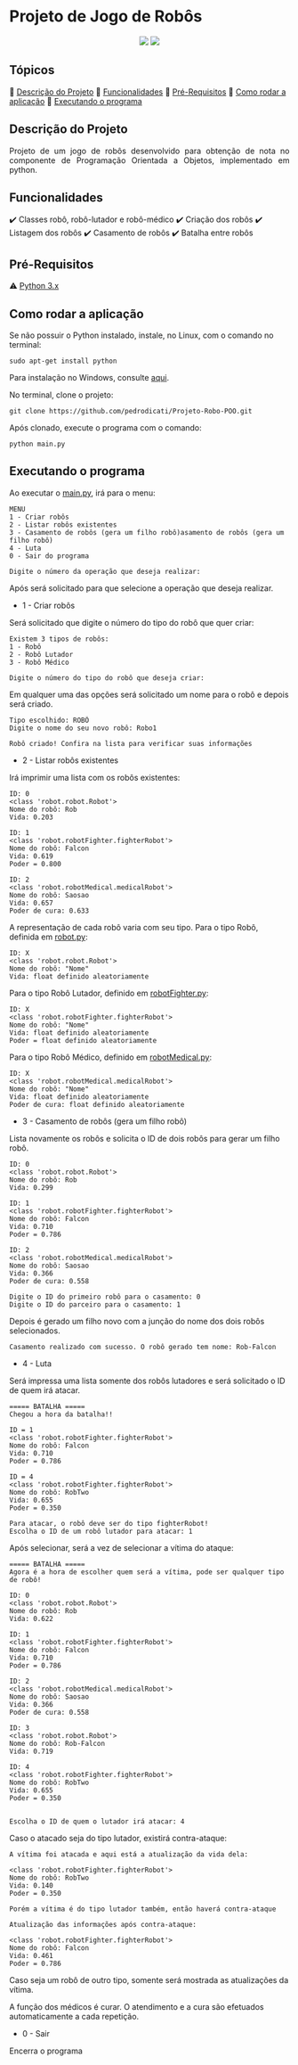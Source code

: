 # Projeto de Jogo de Robôs 

<p style="text-align: center;">  
  <img src="http://img.shields.io/static/v1?label=STATUS&message=CONCLUIDO&color=GREEN&style=for-the-badge"/>
  <img src="http://img.shields.io/static/v1?label=Python&message=3.8&color=blue&style=for-the-badge&logo=python"/>
</p> 

## Tópicos

:small_blue_diamond: [Descrição do Projeto](#descrição-do-projeto)
:small_blue_diamond: [Funcionalidades](#funcionalidades)
:small_blue_diamond: [Pré-Requisitos](#pré-requisitos)
:small_blue_diamond: [Como rodar a aplicação](#como-rodar-a-aplicação)
:small_blue_diamond: [Executando o programa](#executando-o-programa)

## Descrição do Projeto

<p style="text-align: justify;">
  Projeto de um jogo de robôs desenvolvido para obtenção de nota no componente de Programação Orientada a Objetos, implementado em python.
</p>

## Funcionalidades

:heavy_check_mark: Classes robô, robô-lutador e robô-médico
:heavy_check_mark: Criação dos robôs
:heavy_check_mark: Listagem dos robôs
:heavy_check_mark: Casamento de robôs
:heavy_check_mark: Batalha entre robôs

## Pré-Requisitos

:warning: [Python 3.x](https://www.python.org/)

## Como rodar a aplicação

Se não possuir o Python instalado, instale, no Linux, com o comando no terminal:

```
sudo apt-get install python
```
Para instalação no Windows, consulte [aqui](https://python.org.br/instalacao-windows/).

No terminal, clone o projeto:

```
git clone https://github.com/pedrodicati/Projeto-Robo-POO.git
```
Após clonado, execute o programa com o comando:

```
python main.py
```
## Executando o programa

Ao executar o [main.py](main.py), irá para o menu:

```
MENU
1 - Criar robôs
2 - Listar robôs existentes
3 - Casamento de robôs (gera um filho robô)asamento de robôs (gera um filho robô)
4 - Luta
0 - Sair do programa

Digite o número da operação que deseja realizar: 
```
Após será solicitado para que selecione a operação que deseja realizar.

- 1 - Criar robôs

Será solicitado que digite o número do tipo do robô que quer criar:
```
Existem 3 tipos de robôs:
1 - Robô
2 - Robô Lutador
3 - Robô Médico

Digite o número do tipo do robô que deseja criar: 
```
Em qualquer uma das opções será solicitado um nome para o robô e depois será criado.
```
Tipo escolhido: ROBÔ
Digite o nome do seu novo robô: Robo1 

Robô criado! Confira na lista para verificar suas informações
```

- 2 - Listar robôs existentes

Irá imprimir uma lista com os robôs existentes:
```
ID: 0
<class 'robot.robot.Robot'>
Nome do robô: Rob
Vida: 0.203

ID: 1
<class 'robot.robotFighter.fighterRobot'>
Nome do robô: Falcon
Vida: 0.619
Poder = 0.800

ID: 2
<class 'robot.robotMedical.medicalRobot'>
Nome do robô: Saosao
Vida: 0.657
Poder de cura: 0.633
```

A representação de cada robô varia com seu tipo.
Para o tipo Robô, definida em [robot.py](/robot/robot.py):
```
ID: X
<class 'robot.robot.Robot'>
Nome do robô: "Nome"
Vida: float definido aleatoriamente
```
Para o tipo Robô Lutador, definido em [robotFighter.py](/robot/robotFighter.py):
```
ID: X
<class 'robot.robotFighter.fighterRobot'>
Nome do robô: "Nome"
Vida: float definido aleatoriamente
Poder = float definido aleatoriamente
```
Para o tipo Robô Médico, definido em [robotMedical.py](/robot/robotMedical.py):
```0.633
ID: X
<class 'robot.robotMedical.medicalRobot'>
Nome do robô: "Nome"
Vida: float definido aleatoriamente
Poder de cura: float definido aleatoriamente
```

- 3 - Casamento de robôs (gera um filho robô)

Lista novamente os robôs e solicita o ID de dois robôs para gerar um filho robô.
```
ID: 0
<class 'robot.robot.Robot'>
Nome do robô: Rob
Vida: 0.299

ID: 1
<class 'robot.robotFighter.fighterRobot'>
Nome do robô: Falcon
Vida: 0.710
Poder = 0.786

ID: 2
<class 'robot.robotMedical.medicalRobot'>
Nome do robô: Saosao
Vida: 0.366
Poder de cura: 0.558

Digite o ID do primeiro robô para o casamento: 0
Digite o ID do parceiro para o casamento: 1
```

Depois é gerado um filho novo com a junção do nome dos dois robôs selecionados.
```
Casamento realizado com sucesso. O robô gerado tem nome: Rob-Falcon
```

- 4 - Luta

Será impressa uma lista somente dos robôs lutadores e será solicitado o ID de quem irá atacar.
```
===== BATALHA =====
Chegou a hora da batalha!!

ID = 1
<class 'robot.robotFighter.fighterRobot'>
Nome do robô: Falcon
Vida: 0.710
Poder = 0.786

ID = 4
<class 'robot.robotFighter.fighterRobot'>
Nome do robô: RobTwo
Vida: 0.655
Poder = 0.350

Para atacar, o robô deve ser do tipo fighterRobot!
Escolha o ID de um robô lutador para atacar: 1
```

Após selecionar, será a vez de selecionar a vítima do ataque:
```
===== BATALHA =====
Agora é a hora de escolher quem será a vítima, pode ser qualquer tipo de robô!

ID: 0
<class 'robot.robot.Robot'>
Nome do robô: Rob
Vida: 0.622

ID: 1
<class 'robot.robotFighter.fighterRobot'>
Nome do robô: Falcon
Vida: 0.710
Poder = 0.786

ID: 2
<class 'robot.robotMedical.medicalRobot'>
Nome do robô: Saosao
Vida: 0.366
Poder de cura: 0.558

ID: 3
<class 'robot.robot.Robot'>
Nome do robô: Rob-Falcon
Vida: 0.719

ID: 4
<class 'robot.robotFighter.fighterRobot'>
Nome do robô: RobTwo
Vida: 0.655
Poder = 0.350


Escolha o ID de quem o lutador irá atacar: 4
```
Caso o atacado seja do tipo lutador, existirá contra-ataque:
```
A vítima foi atacada e aqui está a atualização da vida dela:

<class 'robot.robotFighter.fighterRobot'>
Nome do robô: RobTwo
Vida: 0.140
Poder = 0.350

Porém a vítima é do tipo lutador também, então haverá contra-ataque

Atualização das informações após contra-ataque:

<class 'robot.robotFighter.fighterRobot'>
Nome do robô: Falcon
Vida: 0.461
Poder = 0.786
```

Caso seja um robô de outro tipo, somente será mostrada as atualizações da vítima.

A função dos médicos é curar. O atendimento e a cura são efetuados automaticamente a cada repetição.

- 0 - Sair

Encerra o programa